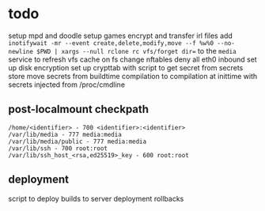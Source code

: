 # todo

setup mpd and doodle
setup games
encrypt and transfer irl files
add `inotifywait -mr --event create,delete,modify,move --f %w%0 --no-newline $PWD | xargs --null rclone rc vfs/forget dir=` to the `media` service to refresh vfs cache on fs change
nftables deny all eth0 inbound
set up disk encryption
set up crypttab with script to get secret from secrets store
move secrets from buildtime compilation to compilation at inittime with secrets injected from /proc/cmdline

## post-localmount checkpath

```
/home/<identifier> - 700 <identifier>:<identifier>
/var/lib/media - 777 media:media
/var/lib/media/public - 777 media:media
/var/lib/ssh - 700 root:root
/var/lib/ssh_host_<rsa,ed25519>_key - 600 root:root
```

## deployment

script to deploy builds to server
deployment rollbacks
